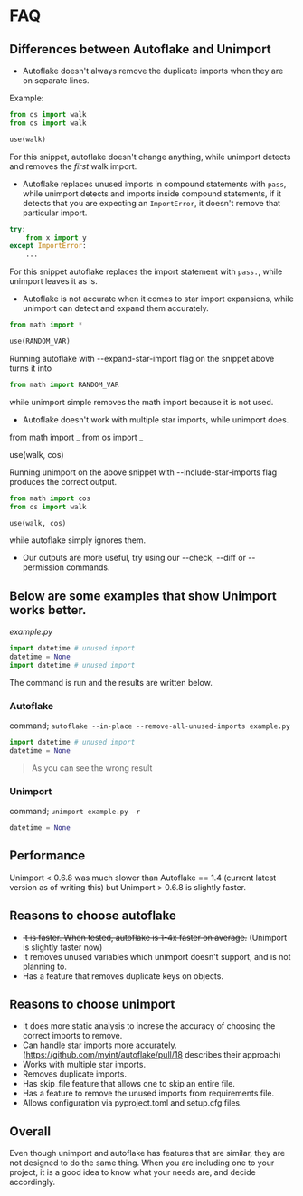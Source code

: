 # FAQ

## Differences between Autoflake and Unimport

- Autoflake doesn't always remove the duplicate imports when they are on separate lines.

Example:

```py
from os import walk
from os import walk

use(walk)
```

For this snippet, autoflake doesn't change anything, while unimport detects and removes
the _first_ walk import.

- Autoflake replaces unused imports in compound statements with `pass`, while unimport
  detects and imports inside compound statements, if it detects that you are expecting
  an `ImportError`, it doesn't remove that particular import.

```py
try:
    from x import y
except ImportError:
    ...
```

For this snippet autoflake replaces the import statement with `pass.`, while unimport
leaves it as is.

- Autoflake is not accurate when it comes to star import expansions, while unimport can
  detect and expand them accurately.

```py
from math import *

use(RANDOM_VAR)
```

Running autoflake with --expand-star-import flag on the snippet above turns it into

```py
from math import RANDOM_VAR
```

while unimport simple removes the math import because it is not used.

- Autoflake doesn't work with multiple star imports, while unimport does.

from math import _ from os import _

use(walk, cos)

Running unimport on the above snippet with --include-star-imports flag produces the
correct output.

```py
from math import cos
from os import walk

use(walk, cos)
```

while autoflake simply ignores them.

- Our outputs are more useful, try using our --check, --diff or --permission commands.

## Below are some examples that show Unimport works better.

_example.py_

```python
import datetime # unused import
datetime = None
import datetime # unused import
```

The command is run and the results are written below.

### Autoflake

command; `autoflake --in-place --remove-all-unused-imports example.py`

```python
import datetime # unused import
datetime = None
```

> As you can see the wrong result

### Unimport

command; `unimport example.py -r`

```python
datetime = None
```

## Performance

Unimport < 0.6.8 was much slower than Autoflake == 1.4 (current latest version as of
writing this) but Unimport > 0.6.8 is slightly faster.

## Reasons to choose autoflake

- ~~It is faster. When tested, autoflake is 1-4x faster on average.~~ (Unimport is
  slightly faster now)
- It removes unused variables which unimport doesn't support, and is not planning to.
- Has a feature that removes duplicate keys on objects.

## Reasons to choose unimport

- It does more static analysis to increse the accuracy of choosing the correct imports
  to remove.
- Can handle star imports more accurately.(https://github.com/myint/autoflake/pull/18
  describes their approach)
- Works with multiple star imports.
- Removes duplicate imports.
- Has skip_file feature that allows one to skip an entire file.
- Has a feature to remove the unused imports from requirements file.
- Allows configuration via pyproject.toml and setup.cfg files.

## Overall

Even though unimport and autoflake has features that are similar, they are not designed
to do the same thing. When you are including one to your project, it is a good idea to
know what your needs are, and decide accordingly.
